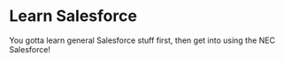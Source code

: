 # Learn Salesforce

You gotta learn general Salesforce stuff first, then get into using the NEC Salesforce!
